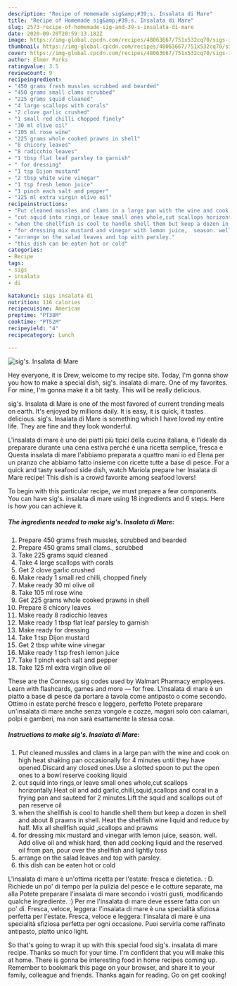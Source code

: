 ```yaml
---
description: "Recipe of Homemade sig&amp;#39;s. Insalata di Mare"
title: "Recipe of Homemade sig&amp;#39;s. Insalata di Mare"
slug: 2573-recipe-of-homemade-sig-and-39-s-insalata-di-mare
date: 2020-09-20T20:59:13.182Z
image: https://img-global.cpcdn.com/recipes/48063667/751x532cq70/sigs-insalata-di-mare-recipe-main-photo.jpg
thumbnail: https://img-global.cpcdn.com/recipes/48063667/751x532cq70/sigs-insalata-di-mare-recipe-main-photo.jpg
cover: https://img-global.cpcdn.com/recipes/48063667/751x532cq70/sigs-insalata-di-mare-recipe-main-photo.jpg
author: Elmer Parks
ratingvalue: 3.5
reviewcount: 9
recipeingredient:
- "450 grams fresh mussles scrubbed and bearded"
- "450 grams small clams scrubbed"
- "225 grams squid cleaned"
- "4 large scallops with corals"
- "2 clove garlic crushed"
- "1 small red chilli chopped finely"
- "30 ml olive oil"
- "105 ml rose wine"
- "225 grams whole cooked prawns in shell"
- "8 chicory leaves"
- "8 radicchio leaves"
- "1 tbsp flat leaf parsley to garnish"
- " for dressing"
- "1 tsp Dijon mustard"
- "2 tbsp white wine vinegar"
- "1 tsp fresh lemon juice"
- "1 pinch each salt and pepper"
- "125 ml extra virgin olive oil"
recipeinstructions:
- "Put cleaned mussles and clams in a large pan with the wine and cook on high heat shaking pan occasionally for 4 minutes until they have opened.Discard any closed ones.Use a slotted spoon to put the open ones to a bowl reserve cooking liquid"
- "cut squid into rings,or leave small ones whole,cut scallops horizontally.Heat oil and add garlic,chilli,squid,scallops and coral in a frying pan and sauteed for 2 minutes.Lift the squid and scallops out of pan reserve oil"
- "when the shellfish is cool to handle shell them but keep a dozen in shell and about 8 prawns in shell. Heat the shellfish wine liquid and reduce by half. Mix all shellfish squid ,scallops and prawns"
- "for dressing mix mustard and vinegar with lemon juice,  season. well. Add olive oil and whisk hard, then add cooking liquid and the reserved oil from pan, pour over the shellfish and lightly toss"
- "arrange on the salad leaves and top with parsley."
- "this dish can be eaten hot or cold"
categories:
- Recipe
tags:
- sigs
- insalata
- di

katakunci: sigs insalata di 
nutrition: 116 calories
recipecuisine: American
preptime: "PT38M"
cooktime: "PT52M"
recipeyield: "4"
recipecategory: Lunch

---
```



![sig&#39;s. Insalata di Mare](https://img-global.cpcdn.com/recipes/48063667/751x532cq70/sigs-insalata-di-mare-recipe-main-photo.jpg)

Hey everyone, it is Drew, welcome to my recipe site. Today, I'm gonna show you how to make a special dish, sig&#39;s. insalata di mare. One of my favorites. For mine, I'm gonna make it a bit tasty. This will be really delicious.

sig&#39;s. Insalata di Mare is one of the most favored of current trending meals on earth. It's enjoyed by millions daily. It is easy, it is quick, it tastes delicious. sig&#39;s. Insalata di Mare is something which I have loved my entire life. They are fine and they look wonderful.

L&#39;insalata di mare è uno dei piatti più tipici della cucina italiana, è l&#39;ideale da preparare durante una cena estiva perché è una ricetta semplice, fresca e Questa insalata di mare l&#39;abbiamo preparata a quattro mani io ed Elena per un pranzo che abbiamo fatto insieme con ricette tutte a base di pesce. For a quick and tasty seafood side dish, watch Mariola prepare her Insalata di Mare recipe! This dish is a crowd favorite among seafood lovers!


To begin with this particular recipe, we must prepare a few components. You can have sig&#39;s. insalata di mare using 18 ingredients and 6 steps. Here is how you can achieve it.

<!--inarticleads1-->

##### The ingredients needed to make sig&#39;s. Insalata di Mare:

1. Prepare 450 grams fresh mussles, scrubbed and bearded
1. Prepare 450 grams small clams., scrubbed
1. Take 225 grams squid cleaned
1. Take 4 large scallops with corals
1. Get 2 clove garlic crushed
1. Make ready 1 small red chilli, chopped finely
1. Make ready 30 ml olive oil
1. Take 105 ml rose wine
1. Get 225 grams whole cooked prawns in shell
1. Prepare 8 chicory leaves
1. Make ready 8 radicchio leaves
1. Make ready 1 tbsp flat leaf parsley to garnish
1. Make ready  for dressing
1. Take 1 tsp Dijon mustard
1. Get 2 tbsp white wine vinegar
1. Make ready 1 tsp fresh lemon juice
1. Take 1 pinch each salt and pepper
1. Take 125 ml extra virgin olive oil


These are the Connexus sig codes used by Walmart Pharmacy employees. Learn with flashcards, games and more — for free. L&#39;insalata di mare è un piatto a base di pesce da portare a tavola come antipasto o come secondo. Ottimo in estate perché fresco e leggero, perfetto Potete preparare un&#39;insalata di mare anche senza vongole e cozze, magari solo con calamari, polpi e gamberi, ma non sarà esattamente la stessa cosa. 

<!--inarticleads2-->

##### Instructions to make sig&#39;s. Insalata di Mare:

1. Put cleaned mussles and clams in a large pan with the wine and cook on high heat shaking pan occasionally for 4 minutes until they have opened.Discard any closed ones.Use a slotted spoon to put the open ones to a bowl reserve cooking liquid
1. cut squid into rings,or leave small ones whole,cut scallops horizontally.Heat oil and add garlic,chilli,squid,scallops and coral in a frying pan and sauteed for 2 minutes.Lift the squid and scallops out of pan reserve oil
1. when the shellfish is cool to handle shell them but keep a dozen in shell and about 8 prawns in shell. Heat the shellfish wine liquid and reduce by half. Mix all shellfish squid ,scallops and prawns
1. for dressing mix mustard and vinegar with lemon juice,  season. well. Add olive oil and whisk hard, then add cooking liquid and the reserved oil from pan, pour over the shellfish and lightly toss
1. arrange on the salad leaves and top with parsley.
1. this dish can be eaten hot or cold


L&#39;insalata di mare è un&#39;ottima ricetta per l&#39;estate: fresca e dietetica. : D. Richiede un po&#39; di tempo per la pulizia del pesce e le cotture separate, ma alla Potete preparare l&#39;insalata di mare secondo i vostri gusti, modificando qualche ingrediente. :) Per me l&#39;insalata di mare deve essere fatta con un po&#39; di. Fresca, veloce, leggera: l&#39;insalata di mare è una specialità sfiziosa perfetta per l&#39;estate. Fresca, veloce e leggera: l&#39;insalata di mare è una specialità sfiziosa perfetta per ogni occasione. Puoi servirla come raffinato antipasto, piatto unico light. 

So that's going to wrap it up with this special food sig&#39;s. insalata di mare recipe. Thanks so much for your time. I'm confident that you will make this at home. There is gonna be interesting food in home recipes coming up. Remember to bookmark this page on your browser, and share it to your family, colleague and friends. Thanks again for reading. Go on get cooking!
